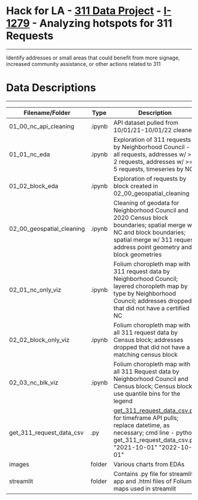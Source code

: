 # Hack for LA - [311 Data Project](https://www.hackforla.org/projects/311-data.html) - [I-1279](https://github.com/hackforla/311-data/issues/1279) - Analyzing hotspots for 311 Requests
---
Identify addresses or small areas that could benefit from more signage, increased community assistance, or other actions related to 311

# Data Descriptions
---

| Filename/Folder | Type | Description |
| --------------- | ---- | ----------- |
| 01_00_nc_api_cleaning | .ipynb | API dataset pulled from 10/01/21-10/01/22 cleaned |
| 01_01_nc_eda | .ipynb | Exploration of 311 requests by Neighborhood Council - all requests, addresses w/ >= 2 requests, addresses w/ >= 5 requests, timeseries by NC |
| 01_02_block_eda | .ipynb | Exploration of requests by block created in 02_00_geospatial_cleaning |
| 02_00_geospatial_cleaning | .ipynb | Cleaning of geodata for Neighborhood Council and 2020 Census block boundaries; spatial merge w/ NC and block boundaries; spatial merge w/ 311 request address point geometry and block geometries | 
| 02_01_nc_only_viz | .ipynb | Folium choropleth map with 311 request data by Neighborhood Council; layered choropleth map by type by Neighborhood Council; addresses dropped that did not have a certified NC |
| 02_02_block_only_viz | .ipynb | Folium choropleth map with all 311 request data by Census block; addresses dropped that did not have a matching census block |
| 02_03_nc_blk_viz | .ipynb | Folium choropleth map with all 311 Request data by Neighborhood Council and Census block; Census blocks use  quantile bins for the legend |
| get_311_request_data_csv | .py | [get_311_request_data_csv.py](https://github.com/hackforla/311-data/blob/dev/server/utils/get_request_data_csv.py) for timeframe API pulls; replace datetime, as necessary; cmd line - python get_311_request_data_csv.py "2021-10-01" "2022-10-01" |
| images | folder | Various charts from EDAs |
| streamlit | folder | Contains .py file for streamlit app and .html files of Folium maps used in streamlit |

